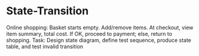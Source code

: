 # State-Transition
Online shopping: Basket starts empty. Add/remove items. At checkout, view item summary, total cost. If OK, proceed to payment; else, return to shopping. Task: Design state diagram, define test sequence, produce state table, and test invalid transition
